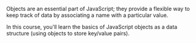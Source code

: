 Objects are an essential part of JavaScript; they provide a flexible way to keep track of data by associating a name with a particular value. 

In this course, you'll learn the basics of JavaScript objects as a data structure (using objects to store key/value pairs).